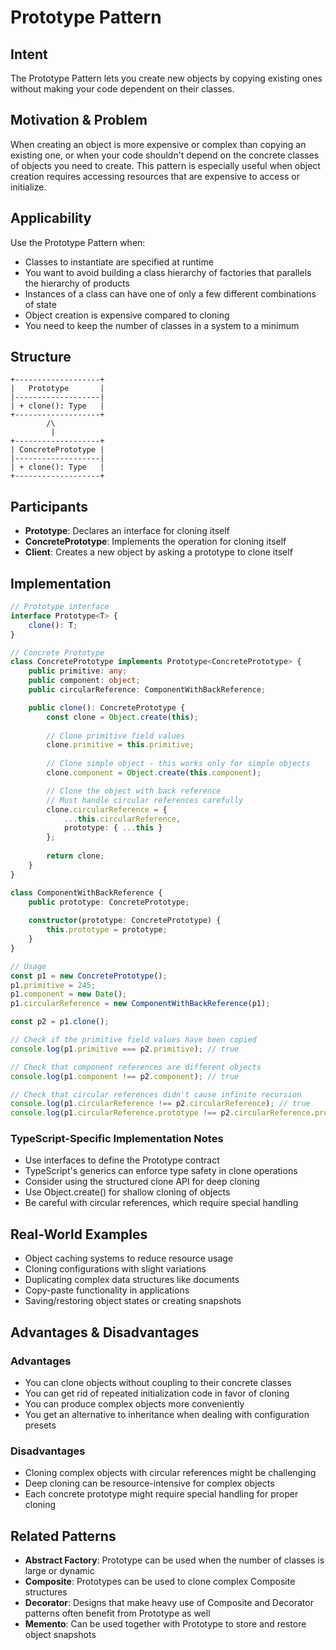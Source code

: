 # Prototype Pattern

## Intent
The Prototype Pattern lets you create new objects by copying existing ones without making your code dependent on their classes.

## Motivation & Problem
When creating an object is more expensive or complex than copying an existing one, or when your code shouldn't depend on the concrete classes of objects you need to create. This pattern is especially useful when object creation requires accessing resources that are expensive to access or initialize.

## Applicability
Use the Prototype Pattern when:
- Classes to instantiate are specified at runtime
- You want to avoid building a class hierarchy of factories that parallels the hierarchy of products
- Instances of a class can have one of only a few different combinations of state
- Object creation is expensive compared to cloning
- You need to keep the number of classes in a system to a minimum

## Structure
```
+-------------------+
|   Prototype       |
|-------------------|
| + clone(): Type   |
+-------------------+
        /\
         |
+-------------------+
| ConcretePrototype |
|-------------------|
| + clone(): Type   |
+-------------------+
```

## Participants
- **Prototype**: Declares an interface for cloning itself
- **ConcretePrototype**: Implements the operation for cloning itself
- **Client**: Creates a new object by asking a prototype to clone itself

## Implementation
```typescript
// Prototype interface
interface Prototype<T> {
    clone(): T;
}

// Concrete Prototype
class ConcretePrototype implements Prototype<ConcretePrototype> {
    public primitive: any;
    public component: object;
    public circularReference: ComponentWithBackReference;

    public clone(): ConcretePrototype {
        const clone = Object.create(this);
        
        // Clone primitive field values
        clone.primitive = this.primitive;
        
        // Clone simple object - this works only for simple objects
        clone.component = Object.create(this.component);

        // Clone the object with back reference
        // Must handle circular references carefully
        clone.circularReference = {
            ...this.circularReference,
            prototype: { ...this }
        };
        
        return clone;
    }
}

class ComponentWithBackReference {
    public prototype: ConcretePrototype;
    
    constructor(prototype: ConcretePrototype) {
        this.prototype = prototype;
    }
}

// Usage
const p1 = new ConcretePrototype();
p1.primitive = 245;
p1.component = new Date();
p1.circularReference = new ComponentWithBackReference(p1);

const p2 = p1.clone();

// Check if the primitive field values have been copied
console.log(p1.primitive === p2.primitive); // true

// Check that component references are different objects
console.log(p1.component !== p2.component); // true

// Check that circular references didn't cause infinite recursion
console.log(p1.circularReference !== p2.circularReference); // true
console.log(p1.circularReference.prototype !== p2.circularReference.prototype); // true
```

### TypeScript-Specific Implementation Notes
- Use interfaces to define the Prototype contract
- TypeScript's generics can enforce type safety in clone operations
- Consider using the structured clone API for deep cloning
- Use Object.create() for shallow cloning of objects
- Be careful with circular references, which require special handling

## Real-World Examples
- Object caching systems to reduce resource usage
- Cloning configurations with slight variations
- Duplicating complex data structures like documents
- Copy-paste functionality in applications
- Saving/restoring object states or creating snapshots

## Advantages & Disadvantages

### Advantages
- You can clone objects without coupling to their concrete classes
- You can get rid of repeated initialization code in favor of cloning
- You can produce complex objects more conveniently
- You get an alternative to inheritance when dealing with configuration presets

### Disadvantages
- Cloning complex objects with circular references might be challenging
- Deep cloning can be resource-intensive for complex objects
- Each concrete prototype might require special handling for proper cloning

## Related Patterns
- **Abstract Factory**: Prototype can be used when the number of classes is large or dynamic
- **Composite**: Prototypes can be used to clone complex Composite structures
- **Decorator**: Designs that make heavy use of Composite and Decorator patterns often benefit from Prototype as well
- **Memento**: Can be used together with Prototype to store and restore object snapshots